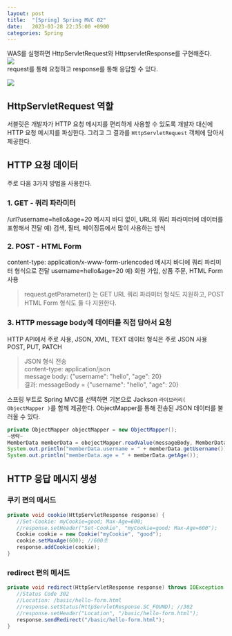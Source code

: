 ```yaml
---
layout: post
title:  "[Spring] Spring MVC 02"
date:   2023-03-28 22:35:00 +0900
categories: Spring
---
```

WAS를 실행하면 HttpServletRequest와 HttpservletResponse를 구현해준다.   
![](https://velog.velcdn.com/images/ghjeong/post/ce749256-4fb9-4c95-ae4a-d4b0aa874f89/image.png)  
request를 통해 요청하고 response를 통해 응답할 수 있다.

![](https://velog.velcdn.com/images/ghjeong/post/5d0e862f-68db-439d-807b-3cc8447c93a9/image.png)

## HttpServletRequest 역할

서블릿은 개발자가 HTTP 요청 메시지를 편리하게 사용할 수 있도록 개발자 대신에 HTTP 요청 메시지를 파싱한다. 그리고 그 결과를 `HttpServletRequest` 객체에 담아서 제공한다.

## HTTP 요청 데이터
주로 다음 3가지 방법을 사용한다.
### 1. GET - 쿼리 파라미터
/url?username=hello&age=20
메시지 바디 없이, URL의 쿼리 파라미터에 데이터를 포함해서 전달
예) 검색, 필터, 페이징등에서 많이 사용하는 방식

### 2. POST - HTML Form
content-type: application/x-www-form-urlencoded
메시지 바디에 쿼리 파리미터 형식으로 전달 username=hello&age=20
예) 회원 가입, 상품 주문, HTML Form 사용
> request.getParameter() 는 GET URL 쿼리 파라미터 형식도 지원하고, POST HTML Form
형식도 둘 다 지원한다.


### 3. HTTP message body에 데이터를 직접 담아서 요청
HTTP API에서 주로 사용, JSON, XML, TEXT
데이터 형식은 주로 JSON 사용
POST, PUT, PATCH
> JSON 형식 전송  
> content-type: application/json  
> message body: {"username": "hello", "age": 20}  
> 결과: messageBody = {"username": "hello", "age": 20}

스프링 부트로 Spring MVC를 선택하면 기본으로 Jackson `라이브러리( ObjectMapper )`를 함께 제공한다.
ObjectMapper를 통해 전송된 JSON 데이터를 불러올 수 있다.
```java
private ObjectMapper objectMapper = new ObjectMapper();
~생략~
MemberData memberData = obejectMapper.readValue(messageBody, MemberData.class);
System.out.println("memberData.username = " + memberData.getUsername());
System.out.println("memberData.age = " + memberData.getAge());
```

## HTTP 응답 메시지 생성
### 쿠키 편의 메서드
```java
private void cookie(HttpServletResponse response) {
   //Set-Cookie: myCookie=good; Max-Age=600;
   //response.setHeader("Set-Cookie", "myCookie=good; Max-Age=600");
   Cookie cookie = new Cookie("myCookie", "good");
   cookie.setMaxAge(600); //600초
   response.addCookie(cookie);
}
```
### redirect 편의 메서드
```java
private void redirect(HttpServletResponse response) throws IOException {
   //Status Code 302
   //Location: /basic/hello-form.html
   //response.setStatus(HttpServletResponse.SC_FOUND); //302
   //response.setHeader("Location", "/basic/hello-form.html");
   response.sendRedirect("/basic/hello-form.html");
}
```

